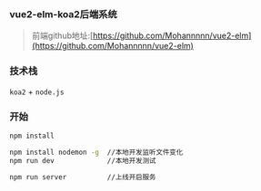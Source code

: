### vue2-elm-koa2后端系统
> 前端github地址:[https://github.com/Mohannnnn/vue2-elm](https://github.com/Mohannnnn/vue2-elm)

### 技术栈
`koa2` + `node.js`

### 开始
```bash
npm install

npm install nodemon -g  //本地开发监听文件变化
npm run dev             //本地开发测试

npm run server          //上线开启服务
```